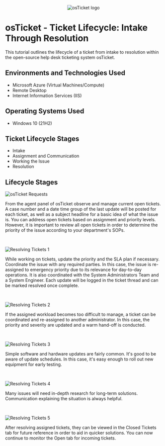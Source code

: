 <p align="center">
<img src="https://i.imgur.com/Clzj7Xs.png" alt="osTicket logo"/>
</p>

<h1>osTicket - Ticket Lifecycle: Intake Through Resolution</h1>
This tutorial outlines the lifecycle of a ticket from intake to resolution within the open-source help desk ticketing system osTicket.<br />


<h2>Environments and Technologies Used</h2>

- Microsoft Azure (Virtual Machines/Compute)
- Remote Desktop
- Internet Information Services (IIS)

<h2>Operating Systems Used </h2>

- Windows 10</b> (21H2)

<h2>Ticket Lifecycle Stages</h2>

- Intake
- Assignment and Communication
- Working the Issue
- Resolution

<h2>Lifecycle Stages</h2>

<p>

  ![osTicket Requests](https://github.com/kylewilliamsrr/ticket-lifecycle/assets/144828759/c114a106-4710-40c0-9a4a-f1cfd7b3e997)

</p>
<p>
From the agent panel of osTicket observe and manage current open tickets. A case number and a date time group of the last update will be posted for each ticket, as well as a subject headline for a basic idea of what the issue is. You can address open tickets based on assignment and priority levels. However, it is important to review all open tickets in order to determine the priority of the issue according to your department's SOPs. 
</p>
<br />

<p>

  ![Resolving Tickets 1](https://github.com/kylewilliamsrr/ticket-lifecycle/assets/144828759/cffe36ba-4488-4ba1-a2bc-95402d9f5c6f)

</p>
<p>
While working on tickets, update the priority and the SLA plan if necessary. Coordinate the issue with any required parties. In this case, the issue is re-assigned to emergency priority due to its relevance for day-to-day operations. It is also coordinated with the System Administrators Team and a System Engineer. Each update will be logged in the ticket thread and can be marked resolved once complete. 
</p>
<br />

<p>

  ![Resolving Tickets 2](https://github.com/kylewilliamsrr/ticket-lifecycle/assets/144828759/9c735321-7f26-4c06-8fba-2b09e27fc160)

</p>
<p>
If the assigned workload becomes too difficult to manage, a ticket can be coordinated and re-assigned to another administrator. In this case, the priority and severity are updated and a warm hand-off is conducted. 
</p>
<br />

<p>

  ![Resolving Tickets 3](https://github.com/kylewilliamsrr/ticket-lifecycle/assets/144828759/15c0bb74-619a-4c6b-a049-7c13e104dad4)

</p>
<p>
Simple software and hardware updates are fairly common. It's good to be aware of update schedules. In this case, it's easy enough to roll out new equipment for early testing. 
</p>
<br />

<p>

  ![Resolving Tickets 4](https://github.com/kylewilliamsrr/ticket-lifecycle/assets/144828759/38659770-787f-4cd2-a23e-1feca8ad1be2)

</p>
<p>
Many issues will need in-depth research for long-term solutions. Communication explaining the situation is always helpful. 

</p>
<br />

<p>

  ![Resolving Tickets 5](https://github.com/kylewilliamsrr/ticket-lifecycle/assets/144828759/3a448876-193d-440b-8afa-ec0fd5c8209c)
  
</p>
<p>
After resolving assigned tickets, they can be viewed in the Closed Tickets tab for future reference in order to aid in quicker solutions. You can now continue to monitor the Open tab for incoming tickets. 
</p>
<br />
